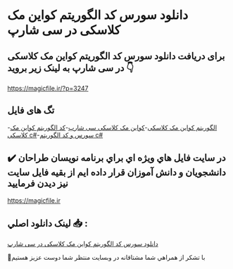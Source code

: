 # دانلود سورس کد الگوریتم کواین مک کلاسکی در سی شارپ

## برای دریافت دانلود سورس کد الگوریتم کواین مک کلاسکی در سی شارپ به لینک زیر بروید 👇

https://magicfile.ir/?p=3247

## تگ های فایل

-[الگوریتم کواین مک کلاسکی](https://magicfile.ir/product/%d8%b3%d9%88%d8%b1%d8%b3-%da%a9%d8%af-%d8%a7%d9%84%da%af%d9%88%d8%b1%db%8c%d8%aa%d9%85-%da%a9%d9%88%d8%a7%db%8c%d9%86-%d9%85%da%a9-%da%a9%d9%84%d8%a7%d8%b3%da%a9%db%8c-%d8%af%d8%b1-%d8%b3%db%8c-%d8%b4%d8%a7%d8%b1%d9%be/)-[کواین مک کلاسکی سی شارپ](https://magicfile.ir/product/%d8%b3%d9%88%d8%b1%d8%b3-%da%a9%d8%af-%d8%a7%d9%84%da%af%d9%88%d8%b1%db%8c%d8%aa%d9%85-%da%a9%d9%88%d8%a7%db%8c%d9%86-%d9%85%da%a9-%da%a9%d9%84%d8%a7%d8%b3%da%a9%db%8c-%d8%af%d8%b1-%d8%b3%db%8c-%d8%b4%d8%a7%d8%b1%d9%be/)-[کد الگوریتم کواین مک کلاسکی c#](https://magicfile.ir/product/%d8%b3%d9%88%d8%b1%d8%b3-%da%a9%d8%af-%d8%a7%d9%84%da%af%d9%88%d8%b1%db%8c%d8%aa%d9%85-%da%a9%d9%88%d8%a7%db%8c%d9%86-%d9%85%da%a9-%da%a9%d9%84%d8%a7%d8%b3%da%a9%db%8c-%d8%af%d8%b1-%d8%b3%db%8c-%d8%b4%d8%a7%d8%b1%d9%be/)-[سورس و کد الگوریتم c#](https://magicfile.ir/product/%d8%b3%d9%88%d8%b1%d8%b3-%da%a9%d8%af-%d8%a7%d9%84%da%af%d9%88%d8%b1%db%8c%d8%aa%d9%85-%da%a9%d9%88%d8%a7%db%8c%d9%86-%d9%85%da%a9-%da%a9%d9%84%d8%a7%d8%b3%da%a9%db%8c-%d8%af%d8%b1-%d8%b3%db%8c-%d8%b4%d8%a7%d8%b1%d9%be/)

## ✔️ در سايت فايل هاي ويژه اي براي برنامه نويسان طراحان دانشجويان و دانش آموزان قرار داده ايم از بقيه فايل سايت نيز ديدن فرماييد

https://magicfile.ir


## لينک دانلود اصلي 📥 :

[دانلود سورس کد الگوریتم کواین مک کلاسکی در سی شارپ](https://magicfile.ir/product/%d8%b3%d9%88%d8%b1%d8%b3-%da%a9%d8%af-%d8%a7%d9%84%da%af%d9%88%d8%b1%db%8c%d8%aa%d9%85-%da%a9%d9%88%d8%a7%db%8c%d9%86-%d9%85%da%a9-%da%a9%d9%84%d8%a7%d8%b3%da%a9%db%8c-%d8%af%d8%b1-%d8%b3%db%8c-%d8%b4%d8%a7%d8%b1%d9%be/) 


🙏با تشکر از همراهي شما مشتاقانه در وبسایت منتظر شما دوست عزیز هستیم

